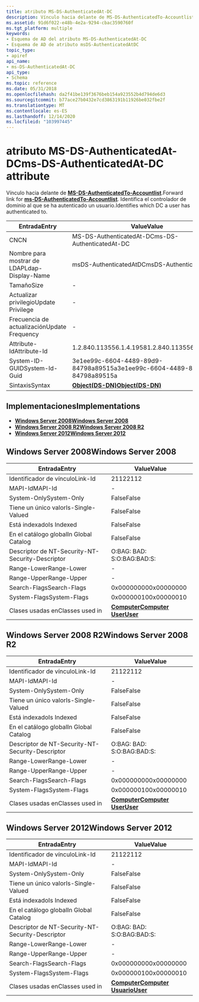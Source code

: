 ```yaml
---
title: atributo MS-DS-AuthenticatedAt-DC
description: Vínculo hacia delante de MS-DS-AuthenticatedTo-Accountlist. Identifica el controlador de dominio al que se ha autenticado un usuario.
ms.assetid: 91d6f022-e48b-4e2a-9294-cbac3590760f
ms.tgt_platform: multiple
keywords:
- Esquema de AD del atributo MS-DS-AuthenticatedAt-DC
- Esquema de AD de atributo msDS-AuthenticatedAtDC
topic_type:
- apiref
api_name:
- ms-DS-AuthenticatedAt-DC
api_type:
- Schema
ms.topic: reference
ms.date: 05/31/2018
ms.openlocfilehash: da2f41be139f3676beb154a923552b4d794de6d3
ms.sourcegitcommit: b77ace27b0432e7cd3863191b11926be032fbe2f
ms.translationtype: MT
ms.contentlocale: es-ES
ms.lasthandoff: 12/14/2020
ms.locfileid: "103997445"
---
```

# <a name="ms-ds-authenticatedat-dc-attribute"></a><span data-ttu-id="38373-106">atributo MS-DS-AuthenticatedAt-DC</span><span class="sxs-lookup"><span data-stu-id="38373-106">ms-DS-AuthenticatedAt-DC attribute</span></span>

<span data-ttu-id="38373-107">Vínculo hacia delante de [**MS-DS-AuthenticatedTo-Accountlist**](a-msds-authenticatedtoaccountlist.md).</span><span class="sxs-lookup"><span data-stu-id="38373-107">Forward link for [**ms-DS-AuthenticatedTo-Accountlist**](a-msds-authenticatedtoaccountlist.md).</span></span> <span data-ttu-id="38373-108">Identifica el controlador de dominio al que se ha autenticado un usuario.</span><span class="sxs-lookup"><span data-stu-id="38373-108">Identifies which DC a user has authenticated to.</span></span>



| <span data-ttu-id="38373-109">Entrada</span><span class="sxs-lookup"><span data-stu-id="38373-109">Entry</span></span> | <span data-ttu-id="38373-110">Value</span><span class="sxs-lookup"><span data-stu-id="38373-110">Value</span></span> |
|-------------------|-----------------------------------------|
| <span data-ttu-id="38373-111">CN</span><span class="sxs-lookup"><span data-stu-id="38373-111">CN</span></span>                | <span data-ttu-id="38373-112">MS-DS-AuthenticatedAt-DC</span><span class="sxs-lookup"><span data-stu-id="38373-112">ms-DS-AuthenticatedAt-DC</span></span>                |
| <span data-ttu-id="38373-113">Nombre para mostrar de LDAP</span><span class="sxs-lookup"><span data-stu-id="38373-113">Ldap-Display-Name</span></span> | <span data-ttu-id="38373-114">msDS-AuthenticatedAtDC</span><span class="sxs-lookup"><span data-stu-id="38373-114">msDS-AuthenticatedAtDC</span></span>                  |
| <span data-ttu-id="38373-115">Tamaño</span><span class="sxs-lookup"><span data-stu-id="38373-115">Size</span></span>              | \-                                      |
| <span data-ttu-id="38373-116">Actualizar privilegio</span><span class="sxs-lookup"><span data-stu-id="38373-116">Update Privilege</span></span>  | \-                                      |
| <span data-ttu-id="38373-117">Frecuencia de actualización</span><span class="sxs-lookup"><span data-stu-id="38373-117">Update Frequency</span></span>  | \-                                      |
| <span data-ttu-id="38373-118">Attribute-Id</span><span class="sxs-lookup"><span data-stu-id="38373-118">Attribute-Id</span></span>      | <span data-ttu-id="38373-119">1.2.840.113556.1.4.1958</span><span class="sxs-lookup"><span data-stu-id="38373-119">1.2.840.113556.1.4.1958</span></span>                 |
| <span data-ttu-id="38373-120">System-ID-GUID</span><span class="sxs-lookup"><span data-stu-id="38373-120">System-Id-Guid</span></span>    | <span data-ttu-id="38373-121">3e1ee99c-6604-4489-89d9-84798a89515a</span><span class="sxs-lookup"><span data-stu-id="38373-121">3e1ee99c-6604-4489-89d9-84798a89515a</span></span>    |
| <span data-ttu-id="38373-122">Sintaxis</span><span class="sxs-lookup"><span data-stu-id="38373-122">Syntax</span></span>            | [<span data-ttu-id="38373-123">**Object(DS-DN)**</span><span class="sxs-lookup"><span data-stu-id="38373-123">**Object(DS-DN)**</span></span>](s-object-ds-dn.md) |



## <a name="implementations"></a><span data-ttu-id="38373-124">Implementaciones</span><span class="sxs-lookup"><span data-stu-id="38373-124">Implementations</span></span>

-   [<span data-ttu-id="38373-125">**Windows Server 2008**</span><span class="sxs-lookup"><span data-stu-id="38373-125">**Windows Server 2008**</span></span>](#windows-server-2008)
-   [<span data-ttu-id="38373-126">**Windows Server 2008 R2**</span><span class="sxs-lookup"><span data-stu-id="38373-126">**Windows Server 2008 R2**</span></span>](#windows-server-2008-r2)
-   [<span data-ttu-id="38373-127">**Windows Server 2012**</span><span class="sxs-lookup"><span data-stu-id="38373-127">**Windows Server 2012**</span></span>](#windows-server-2012)

## <a name="windows-server-2008"></a><span data-ttu-id="38373-128">Windows Server 2008</span><span class="sxs-lookup"><span data-stu-id="38373-128">Windows Server 2008</span></span>



| <span data-ttu-id="38373-129">Entrada</span><span class="sxs-lookup"><span data-stu-id="38373-129">Entry</span></span> | <span data-ttu-id="38373-130">Value</span><span class="sxs-lookup"><span data-stu-id="38373-130">Value</span></span> |
|------------------------|-----------------------------------------------------------------------------|
| <span data-ttu-id="38373-131">Identificador de vínculo</span><span class="sxs-lookup"><span data-stu-id="38373-131">Link-Id</span></span>                | <span data-ttu-id="38373-132">2112</span><span class="sxs-lookup"><span data-stu-id="38373-132">2112</span></span>                                                                        |
| <span data-ttu-id="38373-133">MAPI-Id</span><span class="sxs-lookup"><span data-stu-id="38373-133">MAPI-Id</span></span>                | \-                                                                          |
| <span data-ttu-id="38373-134">System-Only</span><span class="sxs-lookup"><span data-stu-id="38373-134">System-Only</span></span>            | <span data-ttu-id="38373-135">False</span><span class="sxs-lookup"><span data-stu-id="38373-135">False</span></span>                                                                       |
| <span data-ttu-id="38373-136">Tiene un único valor</span><span class="sxs-lookup"><span data-stu-id="38373-136">Is-Single-Valued</span></span>       | <span data-ttu-id="38373-137">False</span><span class="sxs-lookup"><span data-stu-id="38373-137">False</span></span>                                                                       |
| <span data-ttu-id="38373-138">Está indexado</span><span class="sxs-lookup"><span data-stu-id="38373-138">Is Indexed</span></span>             | <span data-ttu-id="38373-139">False</span><span class="sxs-lookup"><span data-stu-id="38373-139">False</span></span>                                                                       |
| <span data-ttu-id="38373-140">En el catálogo global</span><span class="sxs-lookup"><span data-stu-id="38373-140">In Global Catalog</span></span>      | <span data-ttu-id="38373-141">False</span><span class="sxs-lookup"><span data-stu-id="38373-141">False</span></span>                                                                       |
| <span data-ttu-id="38373-142">Descriptor de NT-Security-</span><span class="sxs-lookup"><span data-stu-id="38373-142">NT-Security-Descriptor</span></span> | <span data-ttu-id="38373-143">O:BAG: BAD: S:</span><span class="sxs-lookup"><span data-stu-id="38373-143">O:BAG:BAD:S:</span></span>                                                                |
| <span data-ttu-id="38373-144">Range-Lower</span><span class="sxs-lookup"><span data-stu-id="38373-144">Range-Lower</span></span>            | \-                                                                          |
| <span data-ttu-id="38373-145">Range-Upper</span><span class="sxs-lookup"><span data-stu-id="38373-145">Range-Upper</span></span>            | \-                                                                          |
| <span data-ttu-id="38373-146">Search-Flags</span><span class="sxs-lookup"><span data-stu-id="38373-146">Search-Flags</span></span>           | <span data-ttu-id="38373-147">0x00000000</span><span class="sxs-lookup"><span data-stu-id="38373-147">0x00000000</span></span>                                                                  |
| <span data-ttu-id="38373-148">System-Flags</span><span class="sxs-lookup"><span data-stu-id="38373-148">System-Flags</span></span>           | <span data-ttu-id="38373-149">0x00000010</span><span class="sxs-lookup"><span data-stu-id="38373-149">0x00000010</span></span>                                                                  |
| <span data-ttu-id="38373-150">Clases usadas en</span><span class="sxs-lookup"><span data-stu-id="38373-150">Classes used in</span></span>        | [<span data-ttu-id="38373-151">**Computer**</span><span class="sxs-lookup"><span data-stu-id="38373-151">**Computer**</span></span>](c-computer.md)<br/> [<span data-ttu-id="38373-152">**User**</span><span class="sxs-lookup"><span data-stu-id="38373-152">**User**</span></span>](c-user.md)<br/> |



## <a name="windows-server-2008-r2"></a><span data-ttu-id="38373-153">Windows Server 2008 R2</span><span class="sxs-lookup"><span data-stu-id="38373-153">Windows Server 2008 R2</span></span>



| <span data-ttu-id="38373-154">Entrada</span><span class="sxs-lookup"><span data-stu-id="38373-154">Entry</span></span> | <span data-ttu-id="38373-155">Value</span><span class="sxs-lookup"><span data-stu-id="38373-155">Value</span></span> |
|------------------------|-----------------------------------------------------------------------------|
| <span data-ttu-id="38373-156">Identificador de vínculo</span><span class="sxs-lookup"><span data-stu-id="38373-156">Link-Id</span></span>                | <span data-ttu-id="38373-157">2112</span><span class="sxs-lookup"><span data-stu-id="38373-157">2112</span></span>                                                                        |
| <span data-ttu-id="38373-158">MAPI-Id</span><span class="sxs-lookup"><span data-stu-id="38373-158">MAPI-Id</span></span>                | \-                                                                          |
| <span data-ttu-id="38373-159">System-Only</span><span class="sxs-lookup"><span data-stu-id="38373-159">System-Only</span></span>            | <span data-ttu-id="38373-160">False</span><span class="sxs-lookup"><span data-stu-id="38373-160">False</span></span>                                                                       |
| <span data-ttu-id="38373-161">Tiene un único valor</span><span class="sxs-lookup"><span data-stu-id="38373-161">Is-Single-Valued</span></span>       | <span data-ttu-id="38373-162">False</span><span class="sxs-lookup"><span data-stu-id="38373-162">False</span></span>                                                                       |
| <span data-ttu-id="38373-163">Está indexado</span><span class="sxs-lookup"><span data-stu-id="38373-163">Is Indexed</span></span>             | <span data-ttu-id="38373-164">False</span><span class="sxs-lookup"><span data-stu-id="38373-164">False</span></span>                                                                       |
| <span data-ttu-id="38373-165">En el catálogo global</span><span class="sxs-lookup"><span data-stu-id="38373-165">In Global Catalog</span></span>      | <span data-ttu-id="38373-166">False</span><span class="sxs-lookup"><span data-stu-id="38373-166">False</span></span>                                                                       |
| <span data-ttu-id="38373-167">Descriptor de NT-Security-</span><span class="sxs-lookup"><span data-stu-id="38373-167">NT-Security-Descriptor</span></span> | <span data-ttu-id="38373-168">O:BAG: BAD: S:</span><span class="sxs-lookup"><span data-stu-id="38373-168">O:BAG:BAD:S:</span></span>                                                                |
| <span data-ttu-id="38373-169">Range-Lower</span><span class="sxs-lookup"><span data-stu-id="38373-169">Range-Lower</span></span>            | \-                                                                          |
| <span data-ttu-id="38373-170">Range-Upper</span><span class="sxs-lookup"><span data-stu-id="38373-170">Range-Upper</span></span>            | \-                                                                          |
| <span data-ttu-id="38373-171">Search-Flags</span><span class="sxs-lookup"><span data-stu-id="38373-171">Search-Flags</span></span>           | <span data-ttu-id="38373-172">0x00000000</span><span class="sxs-lookup"><span data-stu-id="38373-172">0x00000000</span></span>                                                                  |
| <span data-ttu-id="38373-173">System-Flags</span><span class="sxs-lookup"><span data-stu-id="38373-173">System-Flags</span></span>           | <span data-ttu-id="38373-174">0x00000010</span><span class="sxs-lookup"><span data-stu-id="38373-174">0x00000010</span></span>                                                                  |
| <span data-ttu-id="38373-175">Clases usadas en</span><span class="sxs-lookup"><span data-stu-id="38373-175">Classes used in</span></span>        | [<span data-ttu-id="38373-176">**Computer**</span><span class="sxs-lookup"><span data-stu-id="38373-176">**Computer**</span></span>](c-computer.md)<br/> [<span data-ttu-id="38373-177">**User**</span><span class="sxs-lookup"><span data-stu-id="38373-177">**User**</span></span>](c-user.md)<br/> |



## <a name="windows-server-2012"></a><span data-ttu-id="38373-178">Windows Server 2012</span><span class="sxs-lookup"><span data-stu-id="38373-178">Windows Server 2012</span></span>



| <span data-ttu-id="38373-179">Entrada</span><span class="sxs-lookup"><span data-stu-id="38373-179">Entry</span></span> | <span data-ttu-id="38373-180">Value</span><span class="sxs-lookup"><span data-stu-id="38373-180">Value</span></span> |
|------------------------|-----------------------------------------------------------------------------|
| <span data-ttu-id="38373-181">Identificador de vínculo</span><span class="sxs-lookup"><span data-stu-id="38373-181">Link-Id</span></span>                | <span data-ttu-id="38373-182">2112</span><span class="sxs-lookup"><span data-stu-id="38373-182">2112</span></span>                                                                        |
| <span data-ttu-id="38373-183">MAPI-Id</span><span class="sxs-lookup"><span data-stu-id="38373-183">MAPI-Id</span></span>                | \-                                                                          |
| <span data-ttu-id="38373-184">System-Only</span><span class="sxs-lookup"><span data-stu-id="38373-184">System-Only</span></span>            | <span data-ttu-id="38373-185">False</span><span class="sxs-lookup"><span data-stu-id="38373-185">False</span></span>                                                                       |
| <span data-ttu-id="38373-186">Tiene un único valor</span><span class="sxs-lookup"><span data-stu-id="38373-186">Is-Single-Valued</span></span>       | <span data-ttu-id="38373-187">False</span><span class="sxs-lookup"><span data-stu-id="38373-187">False</span></span>                                                                       |
| <span data-ttu-id="38373-188">Está indexado</span><span class="sxs-lookup"><span data-stu-id="38373-188">Is Indexed</span></span>             | <span data-ttu-id="38373-189">False</span><span class="sxs-lookup"><span data-stu-id="38373-189">False</span></span>                                                                       |
| <span data-ttu-id="38373-190">En el catálogo global</span><span class="sxs-lookup"><span data-stu-id="38373-190">In Global Catalog</span></span>      | <span data-ttu-id="38373-191">False</span><span class="sxs-lookup"><span data-stu-id="38373-191">False</span></span>                                                                       |
| <span data-ttu-id="38373-192">Descriptor de NT-Security-</span><span class="sxs-lookup"><span data-stu-id="38373-192">NT-Security-Descriptor</span></span> | <span data-ttu-id="38373-193">O:BAG: BAD: S:</span><span class="sxs-lookup"><span data-stu-id="38373-193">O:BAG:BAD:S:</span></span>                                                                |
| <span data-ttu-id="38373-194">Range-Lower</span><span class="sxs-lookup"><span data-stu-id="38373-194">Range-Lower</span></span>            | \-                                                                          |
| <span data-ttu-id="38373-195">Range-Upper</span><span class="sxs-lookup"><span data-stu-id="38373-195">Range-Upper</span></span>            | \-                                                                          |
| <span data-ttu-id="38373-196">Search-Flags</span><span class="sxs-lookup"><span data-stu-id="38373-196">Search-Flags</span></span>           | <span data-ttu-id="38373-197">0x00000000</span><span class="sxs-lookup"><span data-stu-id="38373-197">0x00000000</span></span>                                                                  |
| <span data-ttu-id="38373-198">System-Flags</span><span class="sxs-lookup"><span data-stu-id="38373-198">System-Flags</span></span>           | <span data-ttu-id="38373-199">0x00000010</span><span class="sxs-lookup"><span data-stu-id="38373-199">0x00000010</span></span>                                                                  |
| <span data-ttu-id="38373-200">Clases usadas en</span><span class="sxs-lookup"><span data-stu-id="38373-200">Classes used in</span></span>        | [<span data-ttu-id="38373-201">**Computer**</span><span class="sxs-lookup"><span data-stu-id="38373-201">**Computer**</span></span>](c-computer.md)<br/> [<span data-ttu-id="38373-202">**Usuario**</span><span class="sxs-lookup"><span data-stu-id="38373-202">**User**</span></span>](c-user.md)<br/> |



 

 





